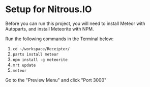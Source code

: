 # Setup for Nitrous.IO

Before you can run this project, you will need to install Meteor with Autoparts, and install Meteorite with NPM.

Run the following commands in the Terminal below:

1. `cd ~/workspace/Receipter/`
2. `parts install meteor`
3. `npm install -g meteorite`
4. `mrt update`
5. `meteor`

Go to the "Preview Menu" and click "Port 3000"

